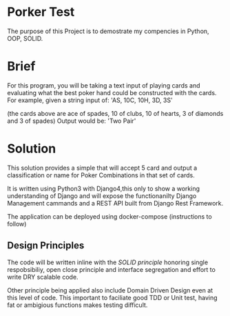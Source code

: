 # Porker Test
The purpose of this Project is to demostrate my compencies in Python, OOP, SOLID.

# Brief 

For this program, you will be taking a text input of playing cards and evaluating what the best poker
hand could be constructed with the cards.
For example, given a string input of:
'AS, 10C, 10H, 3D, 3S'

(the cards above are ace of spades, 10 of clubs, 10 of hearts, 3 of diamonds and 3 of spades)
Output would be: 'Two Pair'

# Solution 

This solution provides a simple that will accept 5 card and output a classification or name for Poker Combinations in that set of cards. 

It is written using Python3 with Django4,this only to show a working understanding of Django and will expose the functionanilty  Django Management cammands and a REST API built from Django Rest Framework. 

The application can be deployed using docker-compose (instructions to follow)

## Design Principles

The code will be written inline with the *SOLID principle* honoring single respobsibiliy, open close principle and interface segregation and effort to write DRY scalable code. 

Other principle being applied also include Domain Driven Design even at this level of code. This important to faciliate good TDD or Unit test, having fat or ambigious functions  makes testing difficult. 



